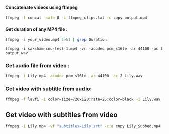 #### Concatenate videos using ffmpeg 
```bash
ffmpeg -f concat -safe 0 -i ffmpeg_clips.txt -c copy output.mp4
```

#### Get duration of any MP4 file : 
```bash
ffmpeg -i your_video.mp4 2>&1 | grep Duration
```

```
ffmpeg -i saksham-cnu-test-1.mp4 -vn -acodec pcm_s16le -ar 44100 -ac 2 output.wav
```

### Get audio file from video :
```bash
ffmpeg -i Lily.mp4 -acodec pcm_s16le -ar 44100 -ac 2 Lily.wav
```

### Get video with subtitle from audio: 
```bash
ffmpeg -f lavfi -i color=size=720x120:rate=25:color=black -i Lily.wav -vf "subtitles=Lily.srt:force_style='Fontsize=70'" -shortest audio_subbed.mp4
```

## Get video with subtitles from video
```bash
ffmpeg -i Lily.mp4 -vf "subtitles=Lily.srt" -c:a copy Lily_Subbed.mp4
```